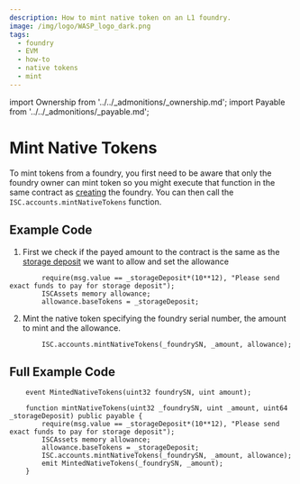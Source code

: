 ```yaml
---
description: How to mint native token on an L1 foundry.
image: /img/logo/WASP_logo_dark.png
tags:
  - foundry
  - EVM
  - how-to
  - native tokens
  - mint
---
```


import Ownership from '../../_admonitions/_ownership.md';
import Payable from '../../_admonitions/_payable.md';

# Mint Native Tokens

To mint tokens from a foundry, you first need to be aware that only the foundry owner can mint token so you might execute that function 
in the same contract as [creating](./create-foundry.md) the foundry. You can then call the `ISC.accounts.mintNativeTokens` function.

## Example Code

<Ownership/>

1. First we check if the payed amount to the contract is the same as the [storage deposit](/learn/protocols/stardust/core-concepts/storage-deposit) we want to allow and set the allowance

```solidity
        require(msg.value == _storageDeposit*(10**12), "Please send exact funds to pay for storage deposit");
        ISCAssets memory allowance;
        allowance.baseTokens = _storageDeposit;
```

<Payable/>

2. Mint the native token specifying the foundry serial number, the amount to mint and the allowance.
```solidity
        ISC.accounts.mintNativeTokens(_foundrySN, _amount, allowance);
```

## Full Example Code

```solidity
    event MintedNativeTokens(uint32 foundrySN, uint amount);

    function mintNativeTokens(uint32 _foundrySN, uint _amount, uint64 _storageDeposit) public payable {
        require(msg.value == _storageDeposit*(10**12), "Please send exact funds to pay for storage deposit");
        ISCAssets memory allowance;
        allowance.baseTokens = _storageDeposit;
        ISC.accounts.mintNativeTokens(_foundrySN, _amount, allowance);
        emit MintedNativeTokens(_foundrySN, _amount);
    }
```
